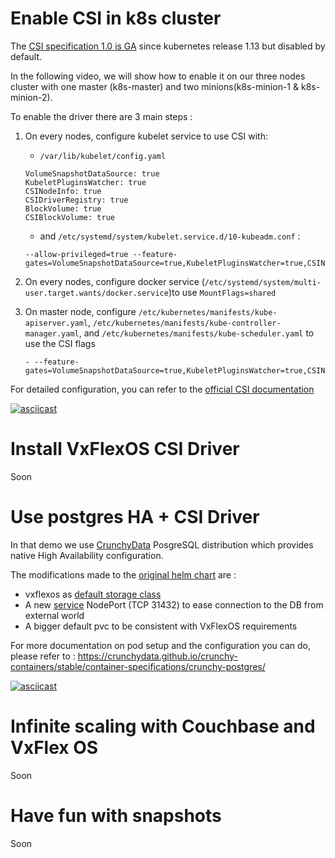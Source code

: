 # Enable CSI in k8s cluster

The [CSI specification 1.0 is GA](https://kubernetes.io/blog/2019/01/15/container-storage-interface-ga/) since kubernetes release 1.13 but disabled by default.

In the following video, we will show how to enable it on our three nodes cluster with one master (k8s-master) and two minions(k8s-minion-1 & k8s-minion-2).

To enable the driver there are 3 main steps :
1. On every nodes, configure kubelet service to use CSI with: 
   * `/var/lib/kubelet/config.yaml`
    ```
    VolumeSnapshotDataSource: true
    KubeletPluginsWatcher: true
    CSINodeInfo: true
    CSIDriverRegistry: true
    BlockVolume: true
    CSIBlockVolume: true
    ```
   *  and `/etc/systemd/system/kubelet.service.d/10-kubeadm.conf` :
    ```
    --allow-privileged=true --feature-gates=VolumeSnapshotDataSource=true,KubeletPluginsWatcher=true,CSINodeInfo=true,CSIDriverRegistry=true,BlockVolume=true,CSIBlockVolume=true
    ```

2. On every nodes, configure docker service \(`/etc/systemd/system/multi-user.target.wants/docker.service`\)to use `MountFlags=shared`
3. On master node, configure `/etc/kubernetes/manifests/kube-apiserver.yaml`, `/etc/kubernetes/manifests/kube-controller-manager.yaml`, and `/etc/kubernetes/manifests/kube-scheduler.yaml` to use the CSI flags
   ```
   - --feature-gates=VolumeSnapshotDataSource=true,KubeletPluginsWatcher=true,CSINodeInfo=true,CSIDriverRegistry=true,BlockVolume=true,CSIBlockVolume=true
   ```

For detailed configuration, you can refer to the [official CSI documentation](https://kubernetes.io/docs/concepts/storage/volumes/#csi)

[![asciicast](https://asciinema.org/a/238625.svg)](https://asciinema.org/a/238625?speed=2)

# Install VxFlexOS CSI Driver
Soon

# Use postgres HA + CSI Driver
In that demo we use [CrunchyData](https://crunchydata.github.io/crunchy-containers/stable/) PosgreSQL distribution which provides native High Availability configuration.

The modifications made to the [original helm chart](https://github.com/CrunchyData/crunchy-containers/examples/helm/statefulstate) are :
* vxflexos as [default storage class](../crunchy-postgres/statefulset/values.yaml#L27)
* A new [service](../crunchy-postgres/statefulstate/service.yaml) NodePort (TCP 31432) to ease connection to the DB from external world
* A bigger default pvc to be consistent with VxFlexOS requirements

For more documentation on pod setup and the configuration you can do, please refer to : https://crunchydata.github.io/crunchy-containers/stable/container-specifications/crunchy-postgres/

[![asciicast](https://asciinema.org/a/239802.svg)](https://asciinema.org/a/239802?speed=2)

# Infinite scaling with Couchbase and VxFlex OS
Soon


# Have fun with snapshots
Soon